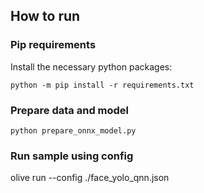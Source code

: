 ## How to run
### Pip requirements
Install the necessary python packages:
```
python -m pip install -r requirements.txt
```

### Prepare data and model
```
python prepare_onnx_model.py
```

### Run sample using config

olive run --config ./face_yolo_qnn.json